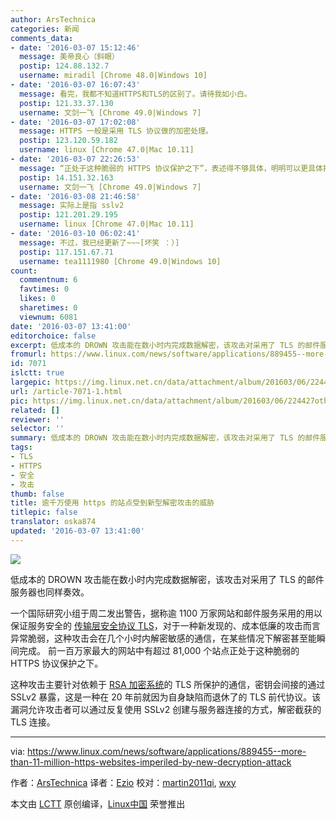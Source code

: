 ```yaml
---
author: ArsTechnica
categories: 新闻
comments_data:
- date: '2016-03-07 15:12:46'
  message: 美帝良心（斜眼）
  postip: 124.88.132.7
  username: miradil [Chrome 48.0|Windows 10]
- date: '2016-03-07 16:07:43'
  message: 看完，我都不知道HTTPS和TLS的区别了。请待我如小白。
  postip: 121.33.37.130
  username: 文剑一飞 [Chrome 49.0|Windows 7]
- date: '2016-03-07 17:02:08'
  message: HTTPS 一般是采用 TLS 协议做的加密处理。
  postip: 123.120.59.182
  username: linux [Chrome 47.0|Mac 10.11]
- date: '2016-03-07 22:26:53'
  message: “正处于这种脆弱的 HTTPS 协议保护之下”，表述得不够具体，明明可以更具体指出是加密协议。
  postip: 14.151.32.163
  username: 文剑一飞 [Chrome 49.0|Windows 7]
- date: '2016-03-08 21:46:58'
  message: 实际上是指 sslv2
  postip: 121.201.29.195
  username: linux [Chrome 47.0|Mac 10.11]
- date: '2016-03-10 06:02:41'
  message: 不过，我已经更新了~~~[坏笑 ：）]
  postip: 117.151.67.71
  username: tea1111980 [Chrome 49.0|Windows 10]
count:
  commentnum: 6
  favtimes: 0
  likes: 0
  sharetimes: 0
  viewnum: 6081
date: '2016-03-07 13:41:00'
editorchoice: false
excerpt: 低成本的 DROWN 攻击能在数小时内完成数据解密，该攻击对采用了 TLS 的邮件服务器也同样奏效。
fromurl: https://www.linux.com/news/software/applications/889455--more-than-11-million-https-websites-imperiled-by-new-decryption-attack
id: 7071
islctt: true
largepic: https://img.linux.net.cn/data/attachment/album/201603/06/224427oth3vovq9y00adsv.jpg
url: /article-7071-1.html
pic: https://img.linux.net.cn/data/attachment/album/201603/06/224427oth3vovq9y00adsv.jpg.thumb.jpg
related: []
reviewer: ''
selector: ''
summary: 低成本的 DROWN 攻击能在数小时内完成数据解密，该攻击对采用了 TLS 的邮件服务器也同样奏效。
tags:
- TLS
- HTTPS
- 安全
- 攻击
thumb: false
title: 逾千万使用 https 的站点受到新型解密攻击的威胁
titlepic: false
translator: oska874
updated: '2016-03-07 13:41:00'
---
```


![](/data/attachment/album/201603/06/224427oth3vovq9y00adsv.jpg)


低成本的 DROWN 攻击能在数小时内完成数据解密，该攻击对采用了 TLS 的邮件服务器也同样奏效。


一个国际研究小组于周二发出警告，据称逾 1100 万家网站和邮件服务采用的用以保证服务安全的 [传输层安全协议 TLS](https://en.wikipedia.org/wiki/Transport_Layer_Security)，对于一种新发现的、成本低廉的攻击而言异常脆弱，这种攻击会在几个小时内解密敏感的通信，在某些情况下解密甚至能瞬间完成。 前一百万家最大的网站中有超过 81,000 个站点正处于这种脆弱的 HTTPS 协议保护之下。


这种攻击主要针对依赖于 [RSA 加密系统](https://en.wikipedia.org/wiki/RSA_(cryptosystem))的 TLS 所保护的通信，密钥会间接的通过 SSLv2 暴露，这是一种在 20 年前就因为自身缺陷而退休了的 TLS 前代协议。该漏洞允许攻击者可以通过反复使用 SSLv2 创建与服务器连接的方式，解密截获的 TLS 连接。




---


via: <https://www.linux.com/news/software/applications/889455--more-than-11-million-https-websites-imperiled-by-new-decryption-attack>


作者：[ArsTechnica](https://www.linux.com/community/forums/person/112) 译者：[Ezio](https://github.com/oska874) 校对：[martin2011qi](https://github.com/martin2011qi), [wxy](https://github.com/wxy)


本文由 [LCTT](https://github.com/LCTT/TranslateProject) 原创编译，[Linux中国](https://linux.cn/) 荣誉推出